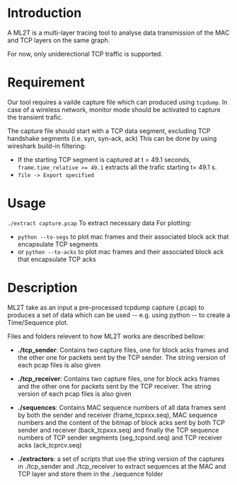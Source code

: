 # Introduction
A ML2T is a multi-layer tracing tool to analyse data transmission of the MAC and TCP layers on the same graph.

For now, only uniderectional TCP traffic is supported.

# Requirement
Our tool requires a vailde capture file which can produced using `tcpdump`. In case of a wireless network, monitor mode should be activated to capture the transient trafic.

The capture file should start with a TCP data segment, excluding TCP handshake segments (i.e. syn, syn-ack, ack)
This can be done by using wireshark build-in filtering: 
- If the starting TCP segment is captured at t = 49.1 seconds, `frame.time_relative >= 49.1` extracts all the trafic starting t= 49.1 s.
- `file -> Export specified`

# Usage
`./extract capture.pcap` To extract necessary data
For plotting:
- `python --to-segs` to plot mac frames and their associated block ack that encapsulate TCP segments
- or `python --to-acks` to plot mac frames and their associated block ack that encapsulate TCP acks

# Description
ML2T take as an input a pre-processed tcpdump capture (.pcap) to produces a set of data which can be used -- e.g. using python -- to create a Time/Sequence plot.

Files and folders relevent to how ML2T works are described bellow:

- __./tcp_sender__: Contains two capture files, one for block acks frames and the other one for packets sent by the TCP sender. The string version of each pcap files is also given

- __./tcp_receiver__: Contains two capture files, one for block acks frames and the other one for packets sent by the TCP receiver. The string version of each pcap files is also given

- __./sequences__: Contains MAC sequence numbers of all data frames sent by both the sender and receiver (frame_tcpxxx.seq), MAC sequence numbers and the content of the bitmap of block acks sent by both TCP sender and receiver (back_tcpxxx.seq) and finally the TCP sequence numbers of TCP sender segments (seg_tcpsnd.seq) and TCP receiver acks (ack_tcprcv.seq) 

- __./extractors__: a set of scripts that use the string version of the captures in ./tcp_sender and ./tcp_receiver to extract sequences at the MAC and TCP layer and store them in the ./sequence folder





